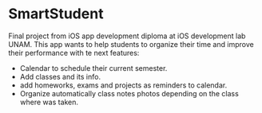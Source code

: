 # SmartStudent
Final project from iOS app development diploma at iOS development lab UNAM. This app wants to help students to organize their time and improve their performance with te next features:

- Calendar to schedule their current semester.
- Add classes and its info.
- add homeworks, exams and projects as reminders to calendar.
- Organize automatically class notes photos depending on the class where was taken.
